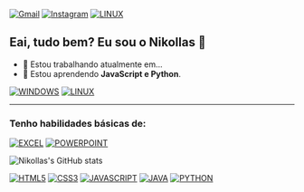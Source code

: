 [![Gmail](https://img.shields.io/badge/-Gmail-FF0000?style=for-the-badge&labelColor=FF0000&logo=gmail&logoColor=white)](mailto:nikollas.job@gmail.com?subject=[GitHub]%20Acabei%20de%20ver%20o%20seu%20GitHub)
[![Instagram](https://img.shields.io/badge/instagram-E4405F.svg?style=for-the-badge&logo=instagram&logoColor=white)](https://www.instagram.com/n1kollas.soares)
[![LINUX](https://img.shields.io/badge/LinkedIn-0077B5?style=for-the-badge&logo=linkedin&logoColor=white)](https://github.com/NikollasSoares)

## Eai, tudo bem? Eu sou o Nikollas 👋

- 🔭 Estou trabalhando atualmente em...
- 🌱 Estou aprendendo <strong>JavaScript e Python</strong>.

[![WINDOWS](https://img.shields.io/badge/Windows-0078D6?style=for-the-badge&logo=windows&logoColor=white)](https://github.com/NikollasSoares)
[![LINUX](https://img.shields.io/badge/Linux-FCC624?style=for-the-badge&logo=linux&logoColor=black)](https://github.com/NikollasSoares)

<hr>

### Tenho habilidades básicas de:

[![EXCEL](https://img.shields.io/badge/Microsoft_Excel-1c7343?style=for-the-badge&logo=microsoft-excel&logoColor=white)](https://github.com/NikollasSoares)
[![POWERPOINT](https://img.shields.io/badge/Microsoft_PowerPoint-B7472A?style=for-the-badge&logo=microsoft-powerpoint&logoColor=white)](https://github.com/NikollasSoares)

[//]: [![ACCESS](https://img.shields.io/badge/Microsoft_Access-A4373A?style=for-the-badge&logo=microsoft-access&logoColor=white)](https://github.com/NikollasSoares)
[//]: [![WORD](https://img.shields.io/badge/Microsoft_Word-2B579A?style=for-the-badge&logo=microsoft-word&logoColor=white)](https://github.com/NikollasSoares)

![Nikollas's GitHub stats](https://github-readme-stats.vercel.app/api?username=nikollassoares&hide=prs,contribs&show_icons=true&theme=codeSTACKr)

[![HTML5](https://img.shields.io/badge/HTML5-E34F26?style=for-the-badge&logo=html5&logoColor=white)](https://github.com/NikollasSoares)
[![CSS3](https://img.shields.io/badge/CSS3-1572B6?style=for-the-badge&logo=css3&logoColor=white)](https://github.com/NikollasSoares)
[![JAVASCRIPT](https://img.shields.io/badge/JavaScript-F7DF1E?style=for-the-badge&logo=javascript&logoColor=black)](https://github.com/NikollasSoares)
[![JAVA](https://img.shields.io/badge/Java-ED8B00?style=for-the-badge&logo=openjdk&logoColor=white)](https://github.com/NikollasSoares)
[![PYTHON](https://img.shields.io/badge/Python-3776AB?style=for-the-badge&logo=python&logoColor=white)](https://github.com/NikollasSoares)

[//]: [![MYSQL](https://img.shields.io/badge/MySQL-00000F?style=for-the-badge&logo=mysql&logoColor=white)](https://github.com/NikollasSoares)
[//]: [![MONGODB](https://img.shields.io/badge/MongoDB-4EA94B?style=for-the-badge&logo=mongodb&logoColor=white)](https://github.com/NikollasSoares)
